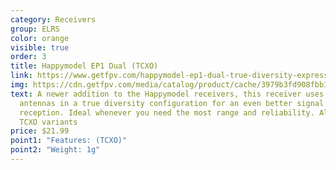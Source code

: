 ```yaml
---
category: Receivers
group: ELRS
color: orange
visible: true
order: 3
title: Happymodel EP1 Dual (TCXO)
link: https://www.getfpv.com/happymodel-ep1-dual-true-diversity-expresslrs-receiver-w-antennas.html
img: https://cdn.getfpv.com/media/catalog/product/cache/3979b3fd908fbb12b31974edb6316b2e/h/a/happymodel_ep1_dual_1_.jpg
text: A newer addition to the Happymodel receivers, this receiver uses two
  antennas in a true diversity configuration for an even better signal
  reception. Ideal whenever you need the most range and reliability. Also with
  TCXO variants
price: $21.99
point1: "Features: (TCXO)"
point2: "Weight: 1g"
---
```


